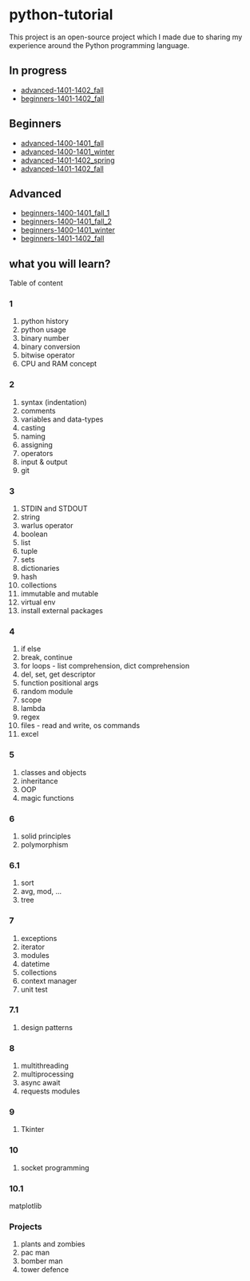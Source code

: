 # python-tutorial

This project is an open-source project which I made due to sharing my experience around the Python programming language.

## In progress

- [advanced-1401-1402_fall][5]
- [beginners-1401-1402_fall][9]

## Beginners

- [advanced-1400-1401_fall][2]
- [advanced-1400-1401_winter][3]
- [advanced-1401-1402_spring][4]
- [advanced-1401-1402_fall][5]

## Advanced

- [beginners-1400-1401_fall_1][6]
- [beginners-1400-1401_fall_2][7]
- [beginners-1400-1401_winter][8]
- [beginners-1401-1402_fall][9]

## what you will learn?

Table of content

### 1

1. python history
2. python usage
3. binary number
4. binary conversion
5. bitwise operator
6. CPU and RAM concept

### 2

1. syntax (indentation)
2. comments
3. variables and data-types
4. casting
5. naming
6. assigning
7. operators
8. input & output
9. git

### 3

1. STDIN and STDOUT
2. string
3. warlus operator
4. boolean
5. list
6. tuple
7. sets
8. dictionaries
9. hash
10. collections
11. immutable and mutable
12. virtual env
13. install external packages

### 4

1. if else
2. break, continue
3. for loops - list comprehension, dict comprehension
4. del, set, get descriptor
5. function positional args
6. random module
7. scope
8. lambda
9. regex
10. files - read and write, os commands
11. excel

### 5

1. classes and objects
2. inheritance
3. OOP
4. magic functions

### 6

1. solid principles
2. polymorphism

### 6.1

1. sort
2. avg, mod, ...
3. tree

### 7

1. exceptions
2. iterator
3. modules
4. datetime
5. collections
6. context manager
7. unit test

### 7.1

1. design patterns

### 8

1. multithreading
2. multiprocessing
3. async await
4. requests modules

### 9

1. Tkinter

### 10

1. socket programming

### 10.1

matplotlib

### Projects

1. plants and zombies
2. pac man
3. bomber man
4. tower defence

[2]: https://github.com/mohammadmasoumi/python-tutorial/tree/main/advanced/1400-1401_fall
[3]: https://github.com/mohammadmasoumi/python-tutorial/tree/main/advanced/1400-1401_winter
[4]: https://github.com/mohammadmasoumi/python-tutorial/tree/main/advanced/1401-1402_spring
[5]: https://github.com/mohammadmasoumi/python-tutorial/tree/main/advanced/1401-1402_fall
[6]: https://github.com/mohammadmasoumi/python-tutorial/tree/main/beginners/1400-1401_fall_1
[7]: https://github.com/mohammadmasoumi/python-tutorial/tree/main/beginners/1400-1401_fall_2
[8]: https://github.com/mohammadmasoumi/python-tutorial/tree/main/beginners/1400-1401_winter
[9]: https://github.com/mohammadmasoumi/python-tutorial/tree/main/beginners/1401-1402_fall
